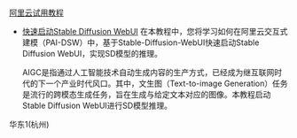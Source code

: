 
#

[阿里云试用教程](https://help.aliyun.com/document_detail/2261126.html?spm=5176.28008736.J_6443120770.d960469_1.5df73e4dQPwlhL&pipCode=learn&goodsId=960469&scm=20140722.M_960469._.V_1)

- [快速启动Stable Diffusion WebUI](https://help.aliyun.com/document_detail/2261127.htm?spm=a2c4g.2261126.0.0.74f71d2diplZBN)
  在本教程中，您将学习如何在阿里云交互式建模（PAI-DSW）中，基于Stable-Diffusion-WebUI快速启动Stable Diffusion WebUI，实现SD模型的推理。

  AIGC是指通过人工智能技术自动生成内容的生产方式，已经成为继互联网时代的下一个产业时代风口。其中，文生图（Text-to-image Generation）任务是流行的跨模态生成任务，旨在生成与给定文本对应的图像。本教程启动Stable Diffusion WebUI进行SD模型推理。

华东1(杭州)
